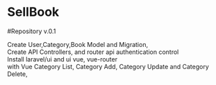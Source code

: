 # SellBook
 #Repository v.0.1
 
 Create User,Category,Book Model and Migration,</br>
 Create API Controllers, and router api authentication control</br>
 Install laravel/ui and ui vue, vue-router </br>
 with Vue Category List, Category Add, Category Update and Category Delete,</br>
 